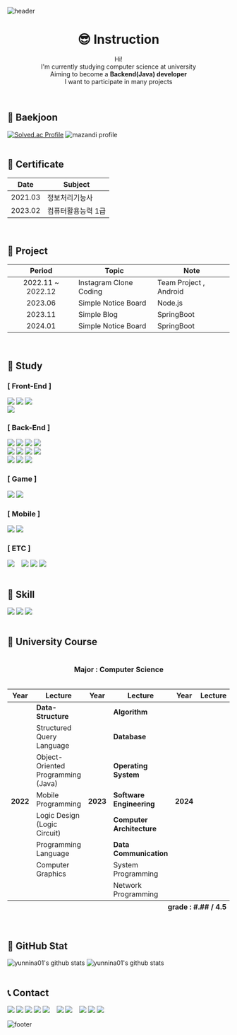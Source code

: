 ![header](https://capsule-render.vercel.app/api?type=waving&color=timeAuto&height=230&section=header&text=TaeHyun's%20GitHub&fontSize=50&fontAlignY=35&desc=Aiming%20for%20developer!&descSize=20&descAlign=58&descAlignY=50)

<div align=center>

# 😎 Instruction
Hi! <br>
I'm currently studying computer science at university <br>
Aiming to become a **Backend(Java) developer** <br>
I want to participate in many projects
</div><br>

## 📌 Baekjoon
[![Solved.ac Profile](http://mazassumnida.wtf/api/v2/generate_badge?boj=yunnina01)](https://solved.ac/yunnina01/)
![mazandi profile](http://mazandi.herokuapp.com/api?handle=yunnina01&theme=cold)
<br><br>

## 📌 Certificate
| Date | Subject |
| :---: | --- |
| 2021.03 | 정보처리기능사 |
| 2023.02 | 컴퓨터활용능력 1급 |

<br>

## 📌 Project
| Period | Topic | Note |
| :---: | --- | --- |
| 2022.11 ~ 2022.12 | Instagram Clone Coding | Team Project , Android |
| 2023.06 | Simple Notice Board | Node.js |
| 2023.11 | Simple Blog | SpringBoot |
| 2024.01 | Simple Notice Board | SpringBoot |

<br>

## 📌 Study
### [ Front-End ]
<img src="https://img.shields.io/badge/HTML5-E34F26?style=flat&logo=html5&logoColor=white"/> </a>
<img src="https://img.shields.io/badge/CSS3-%231572B6.svg?style=flat&logo=css3&logoColor=white"/>
<img src="https://img.shields.io/badge/JavaScript-F7DF1E.svg?&style=flat&logo=JavaScript&logoColor=black"/> <br>
<img src="https://img.shields.io/badge/Visual%20Studio%20Code-007ACC?&style=flat&logo=Visual%20Studio%20Code&logoColor=white"/> </a>

### [ Back-End ]
<img src="https://img.shields.io/badge/JAVA-%23ED8B00.svg?style=flat&logo=openjdk&logoColor=white"/> </a>
<img src="https://img.shields.io/badge/Python-3670A0?style=flat&logo=python&logoColor=ffdd54">
<img src="https://img.shields.io/badge/JavaScript-F7DF1E.svg?&style=flat&logo=JavaScript&logoColor=black"/>
<img src="https://img.shields.io/badge/Go-%2300ADD8.svg?style=flat&logo=go&logoColor=white"/> <br>
<img src="https://img.shields.io/badge/Spring_Boot-F2F4F9?style=flat&logo=spring-boot"/>
<img src="https://img.shields.io/badge/Flask-000000?style=flat&logo=flask&logoColor=white"/>
<img src="https://img.shields.io/badge/MySQL-005C84?style=flat&logo=mysql&logoColor=white"/>
<img src="https://img.shields.io/badge/MariaDB-003545?style=flat&logo=mariadb&logoColor=white"/> <br>
<img src="https://img.shields.io/badge/IntelliJ%20IDEA-000000?style=flat&logo=Intellij%20IDEA&logoColor=white"/> </a>
<img src="https://img.shields.io/badge/Postman-FF6C37?style=flat&logo=Postman&logoColor=white"/>
<img src="https://img.shields.io/badge/Visual%20Studio%20Code-007ACC?&style=flat&logo=Visual%20Studio%20Code&logoColor=white"/>

### [ Game ]
<img src="https://img.shields.io/badge/-C%23-512BD4?style=flat&logo=Csharp&logoColor=white"/> </a>
<img src="https://img.shields.io/badge/Unity-%23000000.svg?style=flat&logo=unity&logoColor=white"/>

### [ Mobile ]
<img src="https://img.shields.io/badge/Android-3DDC84.svg?&style=flat&logo=Android&logoColor=white"/> </a>
<img src="https://img.shields.io/badge/Android%20Studio-3DDC84?&style=flat&logo=Android%20Studio&logoColor=white"/>

### [ ETC ]
<img src="https://img.shields.io/badge/Algorithm-00BCB4?style=flat&logo=The%20Algorithms&logoColor=black"/> &nbsp;&nbsp;
<img src="https://img.shields.io/badge/Windows-0078D6?style=flat&logo=windows&logoColor=white"/>
<img src="https://img.shields.io/badge/Linux-FCC624?style=flat&logo=linux&logoColor=black"/>
<img src="https://img.shields.io/badge/Ubuntu-E95420?style=flat&logo=ubuntu&logoColor=white"/>
<br><br>

## 📌 Skill
<img src="https://img.shields.io/badge/C-%2300599C.svg?style=flat&logo=c&logoColor=white"/> </a>
<img src="https://img.shields.io/badge/JAVA-%23ED8B00.svg?style=flat&logo=openjdk&logoColor=white"/>
<img src="https://img.shields.io/badge/Python-3670A0?style=flat&logo=python&logoColor=ffdd54">
<br><br>

## 📌 University Course
<table>
  <caption><h4>Major : Computer Science</h4></caption>
  <thead>
    <tr>
      <th>Year</th>
      <th>Lecture</th>
      <th>Year</th>
      <th>Lecture</th>
      <th>Year</th>
      <th>Lecture</th>
    </tr>
  </thead>
  <tfoot>
    <th colspan="6" align="right">grade : #.## / 4.5</th>
  </tfoot>
  <tbody>
    <tr>
      <th rowspan="8">2022</th>
      <td><b>Data-Structure</b></td>
      <th rowspan="8">2023</th>
      <td><b>Algorithm</b></td>
      <th rowspan="8"> 2024</th>
      <td></td>
    </tr>
    <tr>
      <td>Structured Query Language</td>
      <td><b>Database</b></td>
      <td></td>
    </tr>
    <tr>
      <td>Object-Oriented Programming (Java)</td>
      <td><b>Operating System</b></td>
      <td></td>
    </tr>
    <tr>
      <td>Mobile Programming</td>
      <td><b>Software Engineering</b></td>
      <td></td>
    </tr>
    <tr>
      <td>Logic Design (Logic Circuit)</td>
      <td><b>Computer Architecture</b></td>
      <td></td>
    </tr>
    <tr>
      <td>Programming Language</td>
      <td><b>Data Communication</b></td>
      <td></td>
    </tr>
    <tr>
      <td>Computer Graphics</td>
      <td>System Programming</td>
      <td></td>
    </tr>
    <tr>
      <td></td>
      <td>Network Programming</td>
      <td></td>
    </tr>
  </tbody>
</table>
<br>

## 📌 GitHub Stat
![yunnina01's github stats](https://github-readme-stats.vercel.app/api?username=yunnina01&show_icons=true&theme=swift)
![yunnina01's github stats](https://github-readme-stats.vercel.app/api/top-langs/?username=yunnina01&layout=compact&theme=swift)
<br><br>

## 📞 Contact
<img src="https://img.shields.io/badge/GitHub-100000?style=flat&logo=github&logoColor=white"/> </a>
<img src="https://img.shields.io/badge/Gmail-D14836?style=flat&logo=gmail&logoColor=white"/>
<img src="https://img.shields.io/badge/NAVER-03C75A?style=flat&logo=NAVER&logoColor=FFFFFF"/>
<img src="https://img.shields.io/badge/KakaoTalk-ffcd00.svg?style=flat&logo=kakaotalk&logoColor=000000"/>
<img src="https://img.shields.io/badge/Discord-%235865F2.svg?style=flat&logo=discord&logoColor=white"/> &nbsp;&nbsp;
<img src="https://img.shields.io/badge/Google%20Meet-00897B?style=flat&logo=google-meet&logoColor=white"/>
<img src="https://img.shields.io/badge/Zoom-2D8CFF?style=flat&logo=zoom&logoColor=white"/> &nbsp;&nbsp;
<img src="https://img.shields.io/badge/YouTube-%23FF0000.svg?style=flat&logo=YouTube&logoColor=white"/>
<img src="https://img.shields.io/badge/Facebook-1877F2?style=flat&logo=facebook&logoColor=white"/>
<img src="https://img.shields.io/badge/Instagram-%23E4405F.svg?style=flat&logo=Instagram&logoColor=white"/>

![footer](https://capsule-render.vercel.app/api?type=waving&color=timeAuto&height=150&section=footer)
